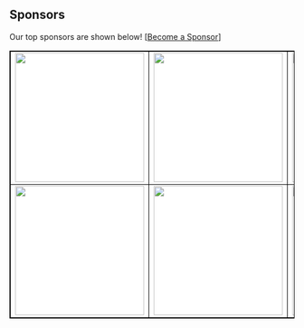 ## Sponsors

Our top sponsors are shown below! [[Become a Sponsor](http://127.0.0.1:5001/readmesponsors-prod/us-central1/api/sponsors/qCSQH5ObU7huFRSiotCU)]

<table style="background-color: white; border: 1px solid black">
    <tbody>
        <tr width="1200px">
            <td width="300px" align="center" style="border: 1px solid black">
  <a href="http://127.0.0.1:5001/readmesponsors-prod/us-central1/api/sponsors/qCSQH5ObU7huFRSiotCU/0">
    <img src="https://storage.googleapis.com/readmesponsors-prod.firebasestorage.app/projects/qCSQH5ObU7huFRSiotCU/image_0.png" width="228"/>
  </a>
</td>
            <td width="300px" align="center" style="border: 1px solid black">
  <a href="http://127.0.0.1:5001/readmesponsors-prod/us-central1/api/sponsors/qCSQH5ObU7huFRSiotCU/1">
    <img src="https://storage.googleapis.com/readmesponsors-prod.firebasestorage.app/projects/qCSQH5ObU7huFRSiotCU/image_1.png" width="228"/>
  </a>
</td>
            <td width="300px" align="center" style="border: 1px solid black">
  <a href="http://127.0.0.1:5001/readmesponsors-prod/us-central1/api/sponsors/qCSQH5ObU7huFRSiotCU/2">
    <img src="https://storage.googleapis.com/readmesponsors-prod.firebasestorage.app/projects/qCSQH5ObU7huFRSiotCU/image_2.png" width="228"/>
  </a>
</td>
            <td width="300px" align="center" style="border: 1px solid black">
  <a href="http://127.0.0.1:5001/readmesponsors-prod/us-central1/api/sponsors/qCSQH5ObU7huFRSiotCU/3">
    <img src="https://storage.googleapis.com/readmesponsors-prod.firebasestorage.app/projects/qCSQH5ObU7huFRSiotCU/image_3.png" width="228"/>
  </a>
</td>
        </tr>
        <tr width="1200px">
            <td width="300px" align="center" style="border: 1px solid black">
  <a href="http://127.0.0.1:5001/readmesponsors-prod/us-central1/api/sponsors/qCSQH5ObU7huFRSiotCU/4">
    <img src="https://storage.googleapis.com/readmesponsors-prod.firebasestorage.app/projects/qCSQH5ObU7huFRSiotCU/image_4.png" width="228"/>
  </a>
</td>
            <td width="300px" align="center" style="border: 1px solid black">
  <a href="http://127.0.0.1:5001/readmesponsors-prod/us-central1/api/sponsors/qCSQH5ObU7huFRSiotCU/5">
    <img src="https://storage.googleapis.com/readmesponsors-prod.firebasestorage.app/projects/qCSQH5ObU7huFRSiotCU/image_5.png" width="228"/>
  </a>
</td>
            <td width="300px" align="center" style="border: 1px solid black">
  <a href="http://127.0.0.1:5001/readmesponsors-prod/us-central1/api/sponsors/qCSQH5ObU7huFRSiotCU/6">
    <img src="https://storage.googleapis.com/readmesponsors-prod.firebasestorage.app/projects/qCSQH5ObU7huFRSiotCU/image_6.png" width="228"/>
  </a>
</td>
            <td width="300px" align="center" style="border: 1px solid black">
  <a href="http://127.0.0.1:5001/readmesponsors-prod/us-central1/api/sponsors/qCSQH5ObU7huFRSiotCU/7">
    <img src="https://storage.googleapis.com/readmesponsors-prod.firebasestorage.app/projects/qCSQH5ObU7huFRSiotCU/image_7.png" width="228"/>
  </a>
</td>
        </tr>
    </tbody>
</table>
